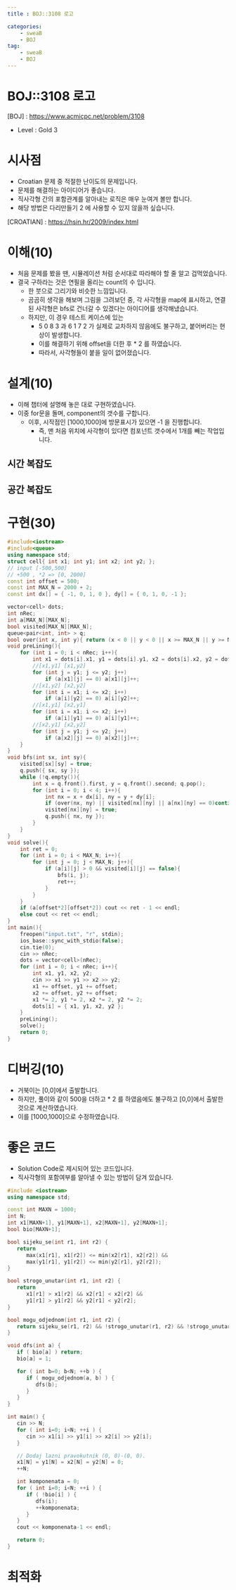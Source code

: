 ```yaml
---
title : BOJ::3108 로고

categories:
    - sweaB
    - BOJ
tag:
    - sweaB
    - BOJ
---
```

# BOJ::3108 로고
[BOJ] : <https://www.acmicpc.net/problem/3108>
- Level : Gold 3

# 시사점
- Croatian 문제 중 적절한 난이도의 문제입니다.
- 문제를 해결하는 아이디어가 좋습니다.
- 직사각형 간의 포함관계를 알아내는 로직은 매우 눈여겨 볼만 합니다.
- 해당 방법은 다리만들기 2 에 사용할 수 있지 않을까 싶습니다.

[CROATIAN] : <https://hsin.hr/2009/index.html>

# 이해(10)
- 처음 문제를 봤을 땐, 시뮬레이션 처럼 순서대로 따라해야 할 줄 알고 겁먹었습니다.
- 결국 구하라는 것은 연필을 올리는 count의 수 입니다.
  - 한 붓으로 그리기와 비슷한 느낌입니다.
  - 곰곰히 생각을 해보며 그림을 그려보던 중, 각 사각형을 map에 표시하고, 연결된 사각형은 bfs로
    건너갈 수 있겠다는 아이디어를 생각해냈습니다.
  - 하지만, 이 경우 테스트 케이스에 있는
    - 5 0 8 3 과 6 1 7 2 가 실제로 교차하지 않음에도 불구하고, 붙어버리는 현상이 발생합니다.
    - 이를 해결하기 위해 offset을 더한 후 * 2 를 하였습니다.
    - 따라서, 사각형들이 붙을 일이 없어졌습니다.

# 설계(10)
- 이해 챕터에 설명해 놓은 대로 구현하였습니다.
- 이중 for문을 돌며, component의 갯수를 구합니다.
  - 이후, 시작점인 [1000,1000]에 방문표시가 있으면 -1 을 진행합니다.
    - 즉, 맨 처음 위치에 사각형이 있다면 컴포넌트 갯수에서 1개를 빼는 작업입니다.


## 시간 복잡도

## 공간 복잡도

# 구현(30)


```cpp
#include<iostream>
#include<queue>
using namespace std;
struct cell{ int x1; int y1; int x2; int y2; };
// input [-500,500]
// +500 , *2 => [0, 2000]
const int offset = 500;
const int MAX_N = 2000 + 2;
const int dx[] = { -1, 0, 1, 0 }, dy[] = { 0, 1, 0, -1 };

vector<cell> dots;
int nRec;
int a[MAX_N][MAX_N];
bool visited[MAX_N][MAX_N];
queue<pair<int, int> > q;
bool over(int x, int y){ return (x < 0 || y < 0 || x >= MAX_N || y >= MAX_N); }
void preLining(){
    for (int i = 0; i < nRec; i++){
        int x1 = dots[i].x1, y1 = dots[i].y1, x2 = dots[i].x2, y2 = dots[i].y2;
        //[x1,y1] [x1,y2]
        for (int j = y1; j <= y2; j++)
            if (a[x1][j] == 0) a[x1][j]++;
        //[x1,y2] [x2,y2]
        for (int i = x1; i <= x2; i++)
            if (a[i][y2] == 0) a[i][y2]++;
        //[x1,y1] [x2,y1]
        for (int i = x1; i <= x2; i++)
            if (a[i][y1] == 0) a[i][y1]++;
        //[x2,y1] [x2,y2]
        for (int j = y1; j <= y2; j++)
            if (a[x2][j] == 0) a[x2][j]++;
    }
}
void bfs(int sx, int sy){
    visited[sx][sy] = true;
    q.push({ sx, sy });
    while (!q.empty()){
        int x = q.front().first, y = q.front().second; q.pop();
        for (int i = 0; i < 4; i++){
            int nx = x + dx[i], ny = y + dy[i];
            if (over(nx, ny) || visited[nx][ny] || a[nx][ny] == 0)continue;
            visited[nx][ny] = true;
            q.push({ nx, ny });
        }
    }
}
void solve(){
    int ret = 0;
    for (int i = 0; i < MAX_N; i++){
        for (int j = 0; j < MAX_N; j++){
            if (a[i][j] > 0 && visited[i][j] == false){
                bfs(i, j);
                ret++;
            }
        }
    }
    if (a[offset*2][offset*2]) cout << ret - 1 << endl;
    else cout << ret << endl;
}
int main(){
    freopen("input.txt", "r", stdin);
    ios_base::sync_with_stdio(false);
    cin.tie(0);
    cin >> nRec;
    dots = vector<cell>(nRec);
    for (int i = 0; i < nRec; i++){
        int x1, y1, x2, y2;
        cin >> x1 >> y1 >> x2 >> y2;
        x1 += offset, y1 += offset;
        x2 += offset, y2 += offset;
        x1 *= 2, y1 *= 2, x2 *= 2, y2 *= 2;
        dots[i] = { x1, y1, x2, y2 };
    }
    preLining();
    solve();
    return 0;
}
```

# 디버깅(10)
- 거북이는 [0,0]에서 출발합니다.
- 하지만, 풀이와 같이 500을 더하고 * 2 를 하였음에도 불구하고 [0,0]에서 출발한 것으로
  계산하였습니다.
- 이를 [1000,1000]으로 수정하였습니다.

# 좋은 코드

- Solution Code로 제시되어 있는 코드입니다.
- 직사각형의 포함여부를 알아낼 수 있는 방법이 담겨 있습니다.

```cpp
#include <iostream>
using namespace std;

const int MAXN = 1000;
int N;
int x1[MAXN+1], y1[MAXN+1], x2[MAXN+1], y2[MAXN+1];
bool bio[MAXN+1];

bool sijeku_se(int r1, int r2) {
   return
      max(x1[r1], x1[r2]) <= min(x2[r1], x2[r2]) &&
      max(y1[r1], y1[r2]) <= min(y2[r1], y2[r2]);
}

bool strogo_unutar(int r1, int r2) {
   return
      x1[r1] > x1[r2] && x2[r1] < x2[r2] &&
      y1[r1] > y1[r2] && y2[r1] < y2[r2];
}

bool mogu_odjednom(int r1, int r2) {
   return sijeku_se(r1, r2) && !strogo_unutar(r1, r2) && !strogo_unutar(r2, r1);
}

void dfs(int a) {
   if ( bio[a] ) return;
   bio[a] = 1;

   for ( int b=0; b<N; ++b ) {
      if ( mogu_odjednom(a, b) ) {
         dfs(b);
      }
   }
}

int main() {
   cin >> N;
   for ( int i=0; i<N; ++i ) {
      cin >> x1[i] >> y1[i] >> x2[i] >> y2[i];
   }

   // Dodaj lazni pravokutnik (0, 0)-(0, 0).
   x1[N] = y1[N] = x2[N] = y2[N] = 0;
   ++N;

   int komponenata = 0;
   for ( int i=0; i<N; ++i ) {
      if ( !bio[i] ) {
         dfs(i);
         ++komponenata;
      }
   }
   cout << komponenata-1 << endl;

   return 0;
}
```

# 최적화
